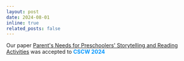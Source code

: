 ```yaml
---
layout: post
date: 2024-08-01 
inline: true
related_posts: false
---
```


Our paper [Parent's Needs for Preschoolers' Storytelling and Reading Activities](https://arxiv.org/abs/2401.13804) was accepted to **<span style="color:#0096FF">CSCW 2024</span>**

